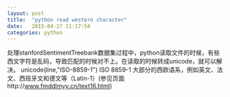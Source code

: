 ```yaml
---
layout: post
title:  "python read western character"
date:   2015-04-27 11:17:54
categories: python
---
```

处理stanfordSentimentTreebank数据集过程中，python读取文件的时候，有些西文字符是乱码，导致匹配的时候对不上。在读取的时候转成unicode，就可以解决。
unicode(line,"ISO-8859-1")
ISO 8859-1 大部分的西欧语系，例如英文、法文、西班牙文和德文等（Latin-1）(参见页面http://www.fmddlmyy.cn/text16.html)
